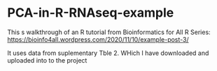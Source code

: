 # PCA-in-R-RNAseq-example
This s walkthrough of an R tutorial from Bioinformatics for All  R Series: https://bioinfo4all.wordpress.com/2020/11/10/example-post-3/

It uses data from suplementary Tble 2.  WHich I have downloaded and uploaded into to the project

